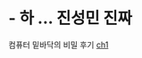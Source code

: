 # - 하 ... 진성민 진짜
컴퓨터 밑바닥의 비밀 후기
[ch1](https://github.com/sengmin14/-/blob/main/ch1/%EC%9A%B4%EC%98%81%EC%B2%B4%EC%A0%9C.md)
